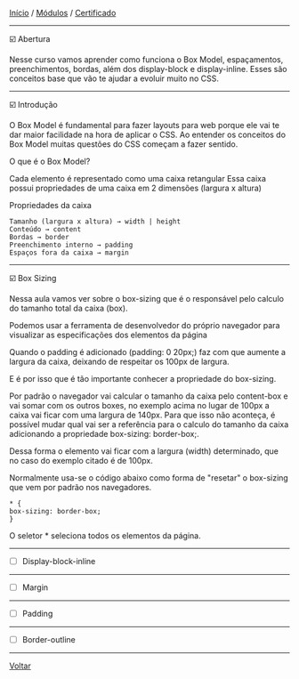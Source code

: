 [Início](https://github.com/Thalyalm/rocketseat-trilha-fundamentar) /
[Módulos](https://github.com/Thalyalm/rocketseat-trilha-fundamentar/tree/main/modulos/readme.md) /
[Certificado](https://github.com/Thalyalm/rocketseat-trilha-fundamentar/tree/main/certificado)

---

:ballot_box_with_check: Abertura

Nesse curso vamos aprender como funciona o Box Model, espaçamentos, preenchimentos, bordas, além dos display-block e display-inline. Esses são conceitos base que vão te ajudar a evoluir muito no CSS.

---

:ballot_box_with_check: Introdução

O Box Model é fundamental para fazer layouts para web porque ele vai te dar maior facilidade na hora de aplicar o CSS. Ao entender os conceitos do Box Model muitas questões do CSS começam a fazer sentido.

O que é o Box Model?

Cada elemento é representado como uma caixa retangular
Essa caixa possui propriedades de uma caixa em 2 dimensões (largura x altura)

Propriedades da caixa

    Tamanho (largura x altura) → width | height
    Conteúdo → content
    Bordas → border
    Preenchimento interno → padding
    Espaços fora da caixa → margin

---

:ballot_box_with_check: Box Sizing

Nessa aula vamos ver sobre o box-sizing que é o responsável pelo calculo do tamanho total da caixa (box).

Podemos usar a ferramenta de desenvolvedor do próprio navegador para visualizar as especificações dos elementos da página

Quando o padding é adicionado (padding: 0 20px;) faz com que aumente a largura da caixa, deixando de respeitar os 100px de largura.

E é por isso que é tão importante conhecer a propriedade do box-sizing.

Por padrão o navegador vai calcular o tamanho da caixa pelo content-box e vai somar com os outros boxes, no exemplo acima no lugar de 100px a caixa vai ficar com uma largura de 140px. Para que isso não aconteça, é possível mudar qual vai ser a referência para o calculo do tamanho da caixa adicionando a propriedade box-sizing: border-box;.

Dessa forma o elemento vai ficar com a largura (width) determinado, que no caso do exemplo citado é de 100px.

Normalmente usa-se o código abaixo como forma de "resetar" o box-sizing que vem por padrão nos navegadores.

    * {
    box-sizing: border-box;
    }

O seletor * seleciona todos os elementos da página.

---

- [ ] Display-block-inline

---

- [ ] Margin

---

- [ ] Padding

---

- [ ] Border-outline

---

[Voltar](https://github.com/Thalyalm/rocketseat-trilha-fundamentar/tree/main/modulos/uma-caixa-dentro-da-outra/readme.md)
